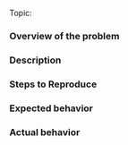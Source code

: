 <!-- Choose one of the following: -->
<!-- Is it a bug/feature/question or do you need help? -->
Topic:
<!-- If it's a bug, is it a browser bug? -->

### Overview of the problem

<!-- UNCOMMENT THE APPROPRIATE LINES -->

<!-- This is about the COCO **CSS framework** -->
<!-- This is about the COCO **Docs** -->
<!-- I'm using COCO **version** [x.x.x] -->
<!-- My browser is: -->
<!-- This is a **Sass** issue: I'm using version [x.x.x] -->
<!-- I am sure this issue is **not a duplicate**? -->

### Description

<!-- Description of the bug, enhancement, or question -->

### Steps to Reproduce

<!--
1. First Step
2. Second Step
3. and so on...
-->

### Expected behavior

<!-- What you expected to happen -->

### Actual behavior

<!-- What actually happened -->
